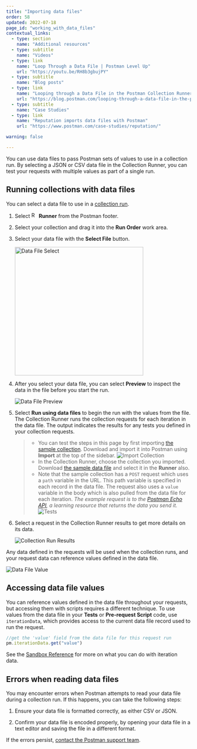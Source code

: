 ```yaml
---
title: "Importing data files"
order: 58
updated: 2022-07-18
page_id: "working_with_data_files"
contextual_links:
  - type: section
    name: "Additional resources"
  - type: subtitle
    name: "Videos"
  - type: link
    name: "Loop Through a Data File | Postman Level Up"
    url: "https://youtu.be/RH8b3gbujPY"
  - type: subtitle
    name: "Blog posts"
  - type: link
    name: "Looping through a Data File in the Postman Collection Runner"
    url: "https://blog.postman.com/looping-through-a-data-file-in-the-postman-collection-runner/"
  - type: subtitle
    name: "Case Studies"
  - type: link
    name: "Reputation imports data files with Postman"
    url: "https://www.postman.com/case-studies/reputation/"

warning: false

---
```


You can use data files to pass Postman sets of values to use in a collection run. By selecting a JSON or CSV data file in the Collection Runner, you can test your requests with multiple values as part of a single run.

## Running collections with data files

You can select a data file to use in a [collection run](/docs/collections/running-collections/intro-to-collection-runs/).

1. Select <img alt="Runner icon" src="https://assets.postman.com/postman-docs/icon-runner-v9.jpg#icon" width="16px"> __Runner__ from the Postman footer.
1. Select your collection and drag it into the **Run Order** work area.
1. Select your data file with the __Select File__ button.

    <img alt="Data File Select" src="https://assets.postman.com/postman-docs/v10/select-data-file-1-v10.jpg" height="350px"/>
    <!-- Note this image will likely need updating when scheduled collection runs ships -->

1. After you select your data file, you can select **Preview** to inspect the data in the file before you start the run.

    ![Data File Preview](https://assets.postman.com/postman-docs/v10/preview-data-file-1-v10.jpg)

1. Select __Run using data files__ to begin the run with the values from the file. The Collection Runner runs the collection requests for each iteration in the data file. The output indicates the results for any tests you defined in your collection requests.

    > * You can test the steps in this page by first importing [the sample collection](https://assets.postman.com/postman-docs/58533790.json). Download and import it into Postman using __Import__ at the top of the sidebar.
    > ![Import Collection](https://assets.postman.com/postman-docs/v10/import-export-import-ui-v10-2.jpg)
    > * In the Collection Runner, choose the collection you imported. Download [the sample data file](https://assets.postman.com/postman-docs/58702589.json) and select it in the __Runner__ also.
    > * Note that the sample collection has a `POST` request which uses a `path` variable in the URL. This path variable is specified in each record in the data file. The request also uses a `value` variable in the body which is also pulled from the data file for each iteration. _The example request is to the [Postman Echo API](https://www.postman.com/postman/workspace/published-postman-templates/documentation/631643-f695cab7-6878-eb55-7943-ad88e1ccfd65?ctx=documentation), a learning resource that returns the data you send it._
    > ![Tests](https://assets.postman.com/postman-docs/data-file-tests-tab-v8.jpg)

1. Select a request in the Collection Runner results to get more details on its data.

    ![Collection Run Results](https://assets.postman.com/postman-docs/data-file-collection-run-v8.jpg)

Any data defined in the requests will be used when the collection runs, and your request data can reference values defined in the data file.

![Data File Value](https://assets.postman.com/postman-docs/request-body-data-run-v8.jpg)

## Accessing data file values

You can reference values defined in the data file throughout your requests, but accessing them with scripts requires a different technique. To use values from the data file in your __Tests__ or __Pre-request Script__ code, use `iterationData`, which provides access to the current data file record used to run the request.

```js
//get the 'value' field from the data file for this request run
pm.iterationData.get("value")
```

See the [Sandbox Reference](/docs/writing-scripts/script-references/postman-sandbox-api-reference/) for more on what you can do with iteration data.

## Errors when reading data files

You may encounter errors when Postman attempts to read your data file during a collection run. If this happens, you can take the following steps:

1. Ensure your data file is formatted correctly, as either CSV or JSON.

1. Confirm your data file is encoded properly, by opening your data file in a text editor and saving the file in a different format.

If the errors persist, [contact the Postman support team](https://support.postman.com/hc/en-us).
